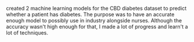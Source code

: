  created 2 machine learning models for the CBD diabetes dataset to predict whether a patient has diabetes. The purpose was to have an accurate enough model to possibly use in industry alongside nurses. Although the accuracy wasn't high enough for that, I made a lot of progress and learn't a lot of techniques.
